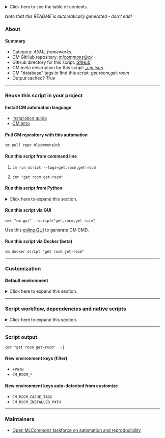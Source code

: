 <details>
<summary>Click here to see the table of contents.</summary>

* [About](#about)
* [Summary](#summary)
* [Reuse this script in your project](#reuse-this-script-in-your-project)
  * [ Install CM automation language](#install-cm-automation-language)
  * [ Check CM script flags](#check-cm-script-flags)
  * [ Run this script from command line](#run-this-script-from-command-line)
  * [ Run this script from Python](#run-this-script-from-python)
  * [ Run this script via GUI](#run-this-script-via-gui)
  * [ Run this script via Docker (beta)](#run-this-script-via-docker-(beta))
* [Customization](#customization)
  * [ Default environment](#default-environment)
* [Script workflow, dependencies and native scripts](#script-workflow-dependencies-and-native-scripts)
* [Script output](#script-output)
* [New environment keys (filter)](#new-environment-keys-(filter))
* [New environment keys auto-detected from customize](#new-environment-keys-auto-detected-from-customize)
* [Maintainers](#maintainers)

</details>

*Note that this README is automatically generated - don't edit!*

### About

#### Summary

* Category: *AI/ML frameworks.*
* CM GitHub repository: *[mlcommons@ck](https://github.com/mlcommons/ck/tree/master/cm-mlops)*
* GitHub directory for this script: *[GitHub](https://github.com/mlcommons/ck/tree/master/cm-mlops/script/get-rocm)*
* CM meta description for this script: *[_cm.json](_cm.json)*
* CM "database" tags to find this script: *get,rocm,get-rocm*
* Output cached? *True*
___
### Reuse this script in your project

#### Install CM automation language

* [Installation guide](https://github.com/mlcommons/ck/blob/master/docs/installation.md)
* [CM intro](https://doi.org/10.5281/zenodo.8105339)

#### Pull CM repository with this automation

```cm pull repo mlcommons@ck```


#### Run this script from command line

1. `cm run script --tags=get,rocm,get-rocm `

2. `cmr "get rocm get-rocm" `

#### Run this script from Python

<details>
<summary>Click here to expand this section.</summary>

```python

import cmind

r = cmind.access({'action':'run'
                  'automation':'script',
                  'tags':'get,rocm,get-rocm'
                  'out':'con',
                  ...
                  (other input keys for this script)
                  ...
                 })

if r['return']>0:
    print (r['error'])

```

</details>


#### Run this script via GUI

```cmr "cm gui" --script="get,rocm,get-rocm"```

Use this [online GUI](https://cKnowledge.org/cm-gui/?tags=get,rocm,get-rocm) to generate CM CMD.

#### Run this script via Docker (beta)

`cm docker script "get rocm get-rocm" `

___
### Customization

#### Default environment

<details>
<summary>Click here to expand this section.</summary>

These keys can be updated via `--env.KEY=VALUE` or `env` dictionary in `@input.json` or using script flags.


</details>

___
### Script workflow, dependencies and native scripts

<details>
<summary>Click here to expand this section.</summary>

  1. Read "deps" on other CM scripts from [meta](https://github.com/mlcommons/ck/tree/master/cm-mlops/script/get-rocm/_cm.json)
  1. ***Run "preprocess" function from [customize.py](https://github.com/mlcommons/ck/tree/master/cm-mlops/script/get-rocm/customize.py)***
  1. ***Read "prehook_deps" on other CM scripts from [meta](https://github.com/mlcommons/ck/tree/master/cm-mlops/script/get-rocm/_cm.json)***
     * install,rocm
       * `if (CM_REQUIRE_INSTALL  == yes)`
       - CM script: [install-rocm](https://github.com/mlcommons/ck/tree/master/cm-mlops/script/install-rocm)
  1. ***Run native script if exists***
     * [run.sh](https://github.com/mlcommons/ck/tree/master/cm-mlops/script/get-rocm/run.sh)
  1. Read "posthook_deps" on other CM scripts from [meta](https://github.com/mlcommons/ck/tree/master/cm-mlops/script/get-rocm/_cm.json)
  1. ***Run "postrocess" function from [customize.py](https://github.com/mlcommons/ck/tree/master/cm-mlops/script/get-rocm/customize.py)***
  1. Read "post_deps" on other CM scripts from [meta](https://github.com/mlcommons/ck/tree/master/cm-mlops/script/get-rocm/_cm.json)
</details>

___
### Script output
`cmr "get rocm get-rocm"  -j`
#### New environment keys (filter)

* `+PATH`
* `CM_ROCM_*`
#### New environment keys auto-detected from customize

* `CM_ROCM_CACHE_TAGS`
* `CM_ROCM_INSTALLED_PATH`
___
### Maintainers

* [Open MLCommons taskforce on automation and reproducibility](https://github.com/mlcommons/ck/blob/master/docs/taskforce.md)